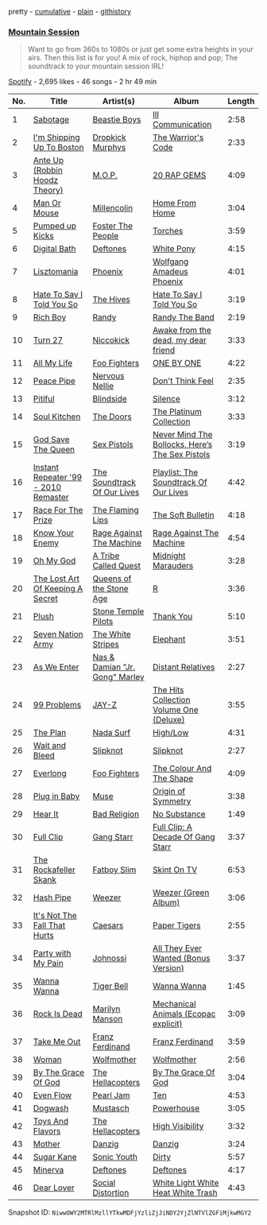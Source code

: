 pretty - [cumulative](/playlists/cumulative/6LY1QKuuZv6rtPKsHJSsnF.md) - [plain](/playlists/plain/6LY1QKuuZv6rtPKsHJSsnF) - [githistory](https://github.githistory.xyz/mackorone/spotify-playlist-archive/blob/main/playlists/plain/6LY1QKuuZv6rtPKsHJSsnF)

### [Mountain Session](https://open.spotify.com/playlist/6LY1QKuuZv6rtPKsHJSsnF)

> Want to go from 360s to 1080s or just get some extra heights in your airs\. Then this list is for you! A mix of rock, hiphop and pop; The soundtrack to your mountain session IRL!

[Spotify](https://open.spotify.com/user/spotify) - 2,695 likes - 46 songs - 2 hr 49 min

| No. | Title | Artist(s) | Album | Length |
|---|---|---|---|---|
| 1 | [Sabotage](https://open.spotify.com/track/0Puj4YlTm6xNzDDADXHMI9) | [Beastie Boys](https://open.spotify.com/artist/03r4iKL2g2442PT9n2UKsx) | [Ill Communication](https://open.spotify.com/album/6lfjbwFGzQ6aSNP1N3JlT8) | 2:58 |
| 2 | [I'm Shipping Up To Boston](https://open.spotify.com/track/2kf767S4oj5KKVLZKEG4gw) | [Dropkick Murphys](https://open.spotify.com/artist/7w9jdhcgHNdiPeNPUoFSlx) | [The Warrior's Code](https://open.spotify.com/album/64QRcbdwSnTl82g1LvBHoO) | 2:33 |
| 3 | [Ante Up \(Robbin Hoodz Theory\)](https://open.spotify.com/track/1rrK53FJENK8B9sPXm9aqn) | [M.O.P.](https://open.spotify.com/artist/1BH45DVSTeGBvcYXNCd67g) | [20 RAP GEMS](https://open.spotify.com/album/7kgXi2JtnSpL15OvYsJGae) | 4:09 |
| 4 | [Man Or Mouse](https://open.spotify.com/track/4d4Heza84WyKCO1YxKArPe) | [Millencolin](https://open.spotify.com/artist/74xFFXkvOq9dPDigOWTHiX) | [Home From Home](https://open.spotify.com/album/2q7YMvV3oZjiSot7obtQGa) | 3:04 |
| 5 | [Pumped up Kicks](https://open.spotify.com/track/6qj3fVJJ2PcRxpSG7lDPZ5) | [Foster The People](https://open.spotify.com/artist/7gP3bB2nilZXLfPHJhMdvc) | [Torches](https://open.spotify.com/album/5OSzFvFAYuRh93WDNCTLEz) | 3:59 |
| 6 | [Digital Bath](https://open.spotify.com/track/2jSJm3Gv6GLxduWLenmjKS) | [Deftones](https://open.spotify.com/artist/6Ghvu1VvMGScGpOUJBAHNH) | [White Pony](https://open.spotify.com/album/5LEXck3kfixFaA3CqVE7bC) | 4:15 |
| 7 | [Lisztomania](https://open.spotify.com/track/4oChqB9bafYH7ZXr87GETw) | [Phoenix](https://open.spotify.com/artist/1xU878Z1QtBldR7ru9owdU) | [Wolfgang Amadeus Phoenix](https://open.spotify.com/album/6VDta3vxO3l3liDTqC121n) | 4:01 |
| 8 | [Hate To Say I Told You So](https://open.spotify.com/track/0dcJ1SsbTmAvC3ZVvUYMIy) | [The Hives](https://open.spotify.com/artist/4DToQR3aKrHQSSRzSz8Nzt) | [Hate To Say I Told You So](https://open.spotify.com/album/5ZDu3ZYLA9ff11cJrlcsGH) | 3:19 |
| 9 | [Rich Boy](https://open.spotify.com/track/2ZgBXsSYbzCM0vzV5BdECD) | [Randy](https://open.spotify.com/artist/1Qote9MpqMZluWzYGifZUg) | [Randy The Band](https://open.spotify.com/album/75NX9GxeMcVdGgIKOnIV0v) | 2:19 |
| 10 | [Turn 27](https://open.spotify.com/track/69xL3vzKISEij96FrmWYNF) | [Niccokick](https://open.spotify.com/artist/5s5cS7sZITOliAoTn85hfy) | [Awake from the dead, my dear friend](https://open.spotify.com/album/5NygqiK786ynH2wl3Xj5nP) | 3:33 |
| 11 | [All My Life](https://open.spotify.com/track/5vMDvp6nUnTYhl5NMpgOnL) | [Foo Fighters](https://open.spotify.com/artist/7jy3rLJdDQY21OgRLCZ9sD) | [ONE BY ONE](https://open.spotify.com/album/6mulYcpWRDAiv7KIouWvyP) | 4:22 |
| 12 | [Peace Pipe](https://open.spotify.com/track/63lcSjFqOBXvhpqCHbQPSt) | [Nervous Nellie](https://open.spotify.com/artist/3xkqWEiGzwngS6rojppLhT) | [Don't Think Feel](https://open.spotify.com/album/3IfyzHWu5L3aycNUBdl5r2) | 2:35 |
| 13 | [Pitiful](https://open.spotify.com/track/1TTOAw90zzNWKnUgzzcvZW) | [Blindside](https://open.spotify.com/artist/0Uj2hge2fxypJ7f4ik6lpr) | [Silence](https://open.spotify.com/album/5QVIcWwkQXJ6vwbQDikZrl) | 3:12 |
| 14 | [Soul Kitchen](https://open.spotify.com/track/6ZA1BS5gFbFpKwzQOkZ7qp) | [The Doors](https://open.spotify.com/artist/22WZ7M8sxp5THdruNY3gXt) | [The Platinum Collection](https://open.spotify.com/album/3uzVcZbBJB7Q02eUB2Bc6x) | 3:33 |
| 15 | [God Save The Queen](https://open.spotify.com/track/2mHchPRtQWet3iIS3jANr1) | [Sex Pistols](https://open.spotify.com/artist/1u7kkVrr14iBvrpYnZILJR) | [Never Mind The Bollocks, Here’s The Sex Pistols](https://open.spotify.com/album/6ggO3YVhyonYuFWUPBRyIv) | 3:19 |
| 16 | [Instant Repeater '99 \- 2010 Remaster](https://open.spotify.com/track/2lqcfmQgXGesiJFRDZAJUZ) | [The Soundtrack Of Our Lives](https://open.spotify.com/artist/1DoYbXxolkSNTovBmuG0C2) | [Playlist: The Soundtrack Of Our Lives](https://open.spotify.com/album/6dZ7UKZTAgO06i8UeLd0ii) | 4:42 |
| 17 | [Race For The Prize](https://open.spotify.com/track/0XczuPchMUnMpsLvHOsg9Y) | [The Flaming Lips](https://open.spotify.com/artist/16eRpMNXSQ15wuJoeqguaB) | [The Soft Bulletin](https://open.spotify.com/album/0Gpcuci4CMpKHvZPM34KWg) | 4:18 |
| 18 | [Know Your Enemy](https://open.spotify.com/track/66jNN4DZ15cIdihmqMGWG5) | [Rage Against The Machine](https://open.spotify.com/artist/2d0hyoQ5ynDBnkvAbJKORj) | [Rage Against The Machine](https://open.spotify.com/album/304ku3JS6QsFz75Jae9VKW) | 4:54 |
| 19 | [Oh My God](https://open.spotify.com/track/6FI3RJ58Ztl0X1VtA6pVs9) | [A Tribe Called Quest](https://open.spotify.com/artist/09hVIj6vWgoCDtT03h8ZCa) | [Midnight Marauders](https://open.spotify.com/album/4v5x3Oo3UjQ9YmF3hRAip5) | 3:28 |
| 20 | [The Lost Art Of Keeping A Secret](https://open.spotify.com/track/1eoTdhnYkLJjaIlgYWEWzP) | [Queens of the Stone Age](https://open.spotify.com/artist/4pejUc4iciQfgdX6OKulQn) | [R](https://open.spotify.com/album/5p0IoFRwJBI9oTpcfXyCKH) | 3:36 |
| 21 | [Plush](https://open.spotify.com/track/2TAQ9YGehOKWDqDak5DuXc) | [Stone Temple Pilots](https://open.spotify.com/artist/2UazAtjfzqBF0Nho2awK4z) | [Thank You](https://open.spotify.com/album/1fyLNx6wxgDA59wFInnyup) | 5:10 |
| 22 | [Seven Nation Army](https://open.spotify.com/track/3m6KkYKdnbffMpGd9Pm9FP) | [The White Stripes](https://open.spotify.com/artist/4F84IBURUo98rz4r61KF70) | [Elephant](https://open.spotify.com/album/0rRNLpdA8nA8Sm8Fk490b9) | 3:51 |
| 23 | [As We Enter](https://open.spotify.com/track/05Fxjq5GKH5uXjZqRhGP88) | [Nas & Damian "Jr\. Gong" Marley](https://open.spotify.com/artist/3w2WYNyPCPkZFoC1EqfCMe) | [Distant Relatives](https://open.spotify.com/album/2Pd8vlnULF9gwrJqbLEvtH) | 2:27 |
| 24 | [99 Problems](https://open.spotify.com/track/1vFVOr0psCHVWjjK2Jp298) | [JAY\-Z](https://open.spotify.com/artist/3nFkdlSjzX9mRTtwJOzDYB) | [The Hits Collection Volume One \(Deluxe\)](https://open.spotify.com/album/4EOivv4vgGvUpxzkC3HrL9) | 3:55 |
| 25 | [The Plan](https://open.spotify.com/track/44sZ0tMf4mz04Ms6YzH56c) | [Nada Surf](https://open.spotify.com/artist/11zHPjHnZN0ACA50rSnTcy) | [High/Low](https://open.spotify.com/album/4o7LG3LUbq67bPNMitn00L) | 4:31 |
| 26 | [Wait and Bleed](https://open.spotify.com/track/15DLl1r2zi07Ssq5RT1yT0) | [Slipknot](https://open.spotify.com/artist/05fG473iIaoy82BF1aGhL8) | [Slipknot](https://open.spotify.com/album/5lOFvOWAdy9G6p44noRILU) | 2:27 |
| 27 | [Everlong](https://open.spotify.com/track/6u47WBqEuowycc48t2Wekx) | [Foo Fighters](https://open.spotify.com/artist/7jy3rLJdDQY21OgRLCZ9sD) | [The Colour And The Shape](https://open.spotify.com/album/6t0KW8iHL9e8Q60nW5KYsR) | 4:09 |
| 28 | [Plug in Baby](https://open.spotify.com/track/2UKARCqDrhkYDoVR4FN5Wi) | [Muse](https://open.spotify.com/artist/12Chz98pHFMPJEknJQMWvI) | [Origin of Symmetry](https://open.spotify.com/album/1Dh27pjT3IEdiRG9Se5uQn) | 3:38 |
| 29 | [Hear It](https://open.spotify.com/track/2vCUT4EQ3Rk1dqTjHSzXeW) | [Bad Religion](https://open.spotify.com/artist/2yJwXpWAQOOl5XFzbCxLs9) | [No Substance](https://open.spotify.com/album/6XIyI217Jdlr2GobV8fxgh) | 1:49 |
| 30 | [Full Clip](https://open.spotify.com/track/30oTS7bm0aH3p7lqjEIu8q) | [Gang Starr](https://open.spotify.com/artist/5cMgGlA1xGyeAB2ctYlRdZ) | [Full Clip: A Decade Of Gang Starr](https://open.spotify.com/album/0TMIeuykc2gfMc68YGppoh) | 3:37 |
| 31 | [The Rockafeller Skank](https://open.spotify.com/track/2aN2OrAWq6IW0TDmN28Mgj) | [Fatboy Slim](https://open.spotify.com/artist/4Y7tXHSEejGu1vQ9bwDdXW) | [Skint On TV](https://open.spotify.com/album/5VqGUv5nGmFcxVMEsojbTm) | 6:53 |
| 32 | [Hash Pipe](https://open.spotify.com/track/29xKs5BAHlmlX1u4gzQAbJ) | [Weezer](https://open.spotify.com/artist/3jOstUTkEu2JkjvRdBA5Gu) | [Weezer \(Green Album\)](https://open.spotify.com/album/2hDiTEsKePTnDcvKEuLizk) | 3:06 |
| 33 | [It's Not The Fall That Hurts](https://open.spotify.com/track/7lu1lnhFi2rCLyXyxSEuff) | [Caesars](https://open.spotify.com/artist/4rGrN4XDYhP6dUAZMvcuHr) | [Paper Tigers](https://open.spotify.com/album/26j4DuV2gfgY8aFWSDCkCM) | 2:55 |
| 34 | [Party with My Pain](https://open.spotify.com/track/71U4vG8zvWts4xXyepyxiG) | [Johnossi](https://open.spotify.com/artist/0k5NrYJAazGYrIhzrDslcT) | [All They Ever Wanted \(Bonus Version\)](https://open.spotify.com/album/6H0xN40yB84ltkSRXUCbei) | 3:37 |
| 35 | [Wanna Wanna](https://open.spotify.com/track/2ATyUVlLJtMYUcUtoABYT7) | [Tiger Bell](https://open.spotify.com/artist/7AgQsFbL6hB74vQ40QtBZ8) | [Wanna Wanna](https://open.spotify.com/album/7JGULaMu6VhFKdOW0DzWNN) | 1:45 |
| 36 | [Rock Is Dead](https://open.spotify.com/track/5khs1sJv1FSpvJ7iCoFeMc) | [Marilyn Manson](https://open.spotify.com/artist/2VYQTNDsvvKN9wmU5W7xpj) | [Mechanical Animals \(Ecopac explicit\)](https://open.spotify.com/album/72gmONUep88Qtrsehzcz61) | 3:09 |
| 37 | [Take Me Out](https://open.spotify.com/track/7kw6yVmdZGuRcWGi4adXYT) | [Franz Ferdinand](https://open.spotify.com/artist/0XNa1vTidXlvJ2gHSsRi4A) | [Franz Ferdinand](https://open.spotify.com/album/33gUUxzd5kOjRTraCSbws2) | 3:59 |
| 38 | [Woman](https://open.spotify.com/track/54ix2V2omFv9UUiMks7Fhf) | [Wolfmother](https://open.spotify.com/artist/3yEnArbNHyTCwMRvD9SBy4) | [Wolfmother](https://open.spotify.com/album/0jjNb79VYqLY21IjyWKsWe) | 2:56 |
| 39 | [By The Grace Of God](https://open.spotify.com/track/5KpYYRnknZ4rKOk6NYLEjZ) | [The Hellacopters](https://open.spotify.com/artist/1lsXuaLnHnfL7GoJXKkUtH) | [By The Grace Of God](https://open.spotify.com/album/0MOkOOxmlsOxmo3hSTfCdy) | 3:04 |
| 40 | [Even Flow](https://open.spotify.com/track/7vPnlEkCGmYx2Eier8YBwc) | [Pearl Jam](https://open.spotify.com/artist/1w5Kfo2jwwIPruYS2UWh56) | [Ten](https://open.spotify.com/album/31G5IKmrHwpPWGJYk3X2kI) | 4:53 |
| 41 | [Dogwash](https://open.spotify.com/track/60X1qMczU9ncs7fj4AV0Oh) | [Mustasch](https://open.spotify.com/artist/7ig8pUnno95YNA9MclOveH) | [Powerhouse](https://open.spotify.com/album/74rACHOXzhVDX6c6a3TCn5) | 3:05 |
| 42 | [Toys And Flavors](https://open.spotify.com/track/0m3Wkftervmm67dkpwunXj) | [The Hellacopters](https://open.spotify.com/artist/1lsXuaLnHnfL7GoJXKkUtH) | [High Visibility](https://open.spotify.com/album/0EuXyADUMu7Dzl2xa41rjx) | 3:32 |
| 43 | [Mother](https://open.spotify.com/track/5JtuIHVfsYBFAVrHwjUddj) | [Danzig](https://open.spotify.com/artist/34c4iQ5tkaZKu6Sv28BTde) | [Danzig](https://open.spotify.com/album/7iNVpD0QtlhjsmDgW4IlBI) | 3:24 |
| 44 | [Sugar Kane](https://open.spotify.com/track/49pZEyqCtOShtAdduKbGM6) | [Sonic Youth](https://open.spotify.com/artist/5UqTO8smerMvxHYA5xsXb6) | [Dirty](https://open.spotify.com/album/3vZQVeesxkzSRPtVLsrXKn) | 5:57 |
| 45 | [Minerva](https://open.spotify.com/track/1gzWd0ILFaCoHUfQSkCIvl) | [Deftones](https://open.spotify.com/artist/6Ghvu1VvMGScGpOUJBAHNH) | [Deftones](https://open.spotify.com/album/6252G7bGCVijXlqAjtjeDP) | 4:17 |
| 46 | [Dear Lover](https://open.spotify.com/track/7ueNGMnYBXIuuglH1A1wND) | [Social Distortion](https://open.spotify.com/artist/16nn7kCHPWIB6uK09GQCNI) | [White Light White Heat White Trash](https://open.spotify.com/album/7GPvyPgZ8Nc4yqP4uPo3Rv) | 4:43 |

Snapshot ID: `NiwwOWY2MTRlMzllYTkwMDFjYzliZjJiNDY2YjZlNTVlZGFiMjkwMGY2`